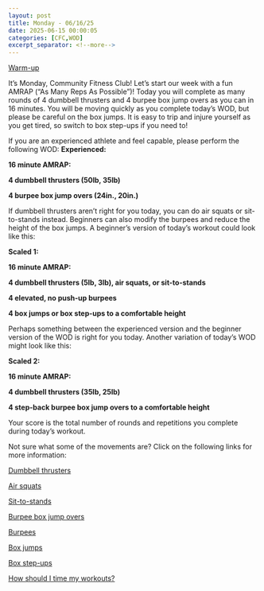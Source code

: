```yaml
---
layout: post
title: Monday - 06/16/25
date: 2025-06-15 00:00:05
categories: [CFC,WOD]
excerpt_separator: <!--more-->
---
```

[Warm-up](https://communityfitnessclub.wixsite.com/website/post/basic-full-body-warm-up)

It’s Monday, Community Fitness Club! Let’s start our week with a fun AMRAP (“As Many Reps As Possible”)! Today you will complete as many rounds of 4 dumbbell thrusters and 4 burpee box jump overs as you can in 16 minutes. You will be moving quickly as you complete today’s WOD, but please be careful on the box jumps. It is easy to trip and injure yourself as you get tired, so switch to box step-ups if you need to!

If you are an experienced athlete and feel capable, please perform the following WOD:
**Experienced:**

**16 minute AMRAP:**

**4 dumbbell thrusters (50lb, 35lb)**

**4 burpee box jump overs (24in., 20in.)**
<!--more-->

If dumbbell thrusters aren’t right for you today, you can do air squats or sit-to-stands instead. Beginners can also modify the burpees and reduce the height of the box jumps. A beginner’s version of today’s workout could look like this:

**Scaled 1:**

**16 minute AMRAP:**

**4 dumbbell thrusters (5lb, 3lb), air squats, or sit-to-stands**

**4 elevated, no push-up burpees**

**4 box jumps or box step-ups to a comfortable height**

Perhaps something between the experienced version and the beginner version of the WOD is right for you today. Another variation of today’s WOD might look like this:

**Scaled 2:**

**16 minute AMRAP:**

**4 dumbbell thrusters (35lb, 25lb)**

**4 step-back burpee box jump overs to a comfortable height**

Your score is the total number of rounds and repetitions you complete during today’s workout. 

Not sure what some of the movements are? Click on the following links for more information:

[Dumbbell thrusters](https://communityfitnessclub.wixsite.com/website/post/dumbbell-thrusters) 

[Air squats](https://communityfitnessclub.wixsite.com/website/post/air-squat) 

[Sit-to-stands](https://www.youtube.com/watch?v=vNq9vtEXksc)

[Burpee box jump overs](https://www.youtube.com/watch?v=GLktGkmcvWE)

[Burpees](https://communityfitnessclub.wixsite.com/website/post/burpees)

[Box jumps](https://communityfitnessclub.wixsite.com/website/post/box-jumps)

[Box step-ups](https://www.youtube.com/watch?v=5qjqDHOUh-A)

[How should I time my workouts?](https://communityfitnessclub.wixsite.com/website/post/how-should-i-time-my-workouts)
